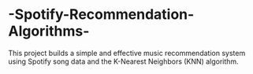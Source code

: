 # -Spotify-Recommendation-Algorithms-
This project builds a simple and effective music recommendation system using Spotify song data and the K-Nearest Neighbors (KNN) algorithm.
